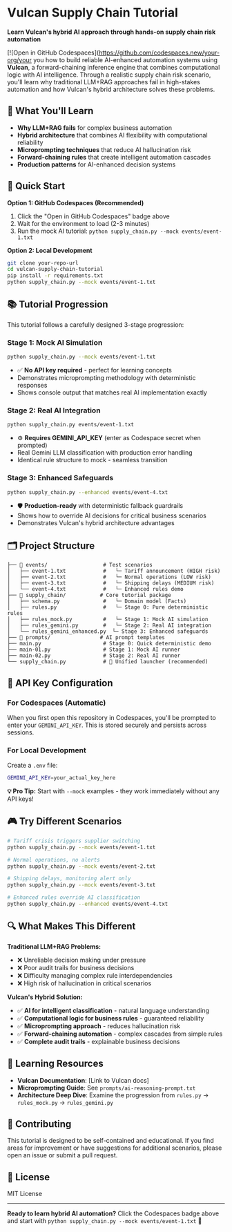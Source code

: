 # Vulcan Supply Chain Tutorial

**Learn Vulcan's hybrid AI approach through hands-on supply chain risk automation**

[![Open in GitHub Codespaces](https://github.com/codespaces.new/your-org/your you how to build reliable AI-enhanced automation systems using **Vulcan**, a forward-chaining inference engine that combines computational logic with AI intelligence. Through a realistic supply chain risk scenario, you'll learn why traditional LLM+RAG approaches fail in high-stakes automation and how Vulcan's hybrid architecture solves these problems.

## 🎯 What You'll Learn

- **Why LLM+RAG fails** for complex business automation
- **Hybrid architecture** that combines AI flexibility with computational reliability  
- **Microprompting techniques** that reduce AI hallucination risk
- **Forward-chaining rules** that create intelligent automation cascades
- **Production patterns** for AI-enhanced decision systems

## 🚀 Quick Start

**Option 1: GitHub Codespaces (Recommended)**
1. Click the "Open in GitHub Codespaces" badge above
2. Wait for the environment to load (2-3 minutes)
3. Run the mock AI tutorial: `python supply_chain.py --mock events/event-1.txt`

**Option 2: Local Development**
```bash
git clone your-repo-url
cd vulcan-supply-chain-tutorial
pip install -r requirements.txt
python supply_chain.py --mock events/event-1.txt
```

## 📚 Tutorial Progression

This tutorial follows a carefully designed 3-stage progression:

### Stage 1: Mock AI Simulation
```bash
python supply_chain.py --mock events/event-1.txt
```
- ✅ **No API key required** - perfect for learning concepts
- Demonstrates microprompting methodology with deterministic responses
- Shows console output that matches real AI implementation exactly

### Stage 2: Real AI Integration  
```bash
python supply_chain.py events/event-1.txt
```
- ⚙️ **Requires GEMINI_API_KEY** (enter as Codespace secret when prompted)
- Real Gemini LLM classification with production error handling
- Identical rule structure to mock - seamless transition

### Stage 3: Enhanced Safeguards
```bash
python supply_chain.py --enhanced events/event-4.txt  
```
- 🛡️ **Production-ready** with deterministic fallback guardrails
- Shows how to override AI decisions for critical business scenarios
- Demonstrates Vulcan's hybrid architecture advantages

## 🗂️ Project Structure

```
├── 📁 events/                  # Test scenarios
│   ├── event-1.txt            #   └─ Tariff announcement (HIGH risk)
│   ├── event-2.txt            #   └─ Normal operations (LOW risk)  
│   ├── event-3.txt            #   └─ Shipping delays (MEDIUM risk)
│   └── event-4.txt            #   └─ Enhanced rules demo
├── 📁 supply_chain/           # Core tutorial package
│   ├── schema.py              #   └─ Domain model (Facts)
│   ├── rules.py               #   └─ Stage 0: Pure deterministic rules
│   ├── rules_mock.py          #   └─ Stage 1: Mock AI simulation  
│   ├── rules_gemini.py        #   └─ Stage 2: Real AI integration
│   └── rules_gemini_enhanced.py  └─ Stage 3: Enhanced safeguards
├── 📁 prompts/                # AI prompt templates
├── main.py                    # Stage 0: Quick deterministic demo
├── main-01.py                 # Stage 1: Mock AI runner
├── main-02.py                 # Stage 2: Real AI runner  
└── supply_chain.py            # 🎯 Unified launcher (recommended)
```

## 🔧 API Key Configuration

### For Codespaces (Automatic)
When you first open this repository in Codespaces, you'll be prompted to enter your `GEMINI_API_KEY`. This is stored securely and persists across sessions.

### For Local Development  
Create a `.env` file:
```bash
GEMINI_API_KEY=your_actual_key_here
```

**💡 Pro Tip:** Start with `--mock` examples - they work immediately without any API keys!

## 🎮 Try Different Scenarios

```bash
# Tariff crisis triggers supplier switching
python supply_chain.py --mock events/event-1.txt

# Normal operations, no alerts  
python supply_chain.py --mock events/event-2.txt

# Shipping delays, monitoring alert only
python supply_chain.py --mock events/event-3.txt

# Enhanced rules override AI classification
python supply_chain.py --enhanced events/event-4.txt
```

## 🔍 What Makes This Different

**Traditional LLM+RAG Problems:**
- ❌ Unreliable decision making under pressure
- ❌ Poor audit trails for business decisions  
- ❌ Difficulty managing complex rule interdependencies
- ❌ High risk of hallucination in critical scenarios

**Vulcan's Hybrid Solution:**
- ✅ **AI for intelligent classification** - natural language understanding
- ✅ **Computational logic for business rules** - guaranteed reliability
- ✅ **Microprompting approach** - reduces hallucination risk
- ✅ **Forward-chaining automation** - complex cascades from simple rules
- ✅ **Complete audit trails** - explainable business decisions

## 📖 Learning Resources

- **Vulcan Documentation**: [Link to Vulcan docs]
- **Microprompting Guide**: See `prompts/ai-reasoning-prompt.txt`
- **Architecture Deep Dive**: Examine the progression from `rules.py` → `rules_mock.py` → `rules_gemini.py`

## 🤝 Contributing

This tutorial is designed to be self-contained and educational. If you find areas for improvement or have suggestions for additional scenarios, please open an issue or submit a pull request.

## 📄 License

MIT License

---

**Ready to learn hybrid AI automation?** Click the Codespaces badge above and start with `python supply_chain.py --mock events/event-1.txt` 🚀